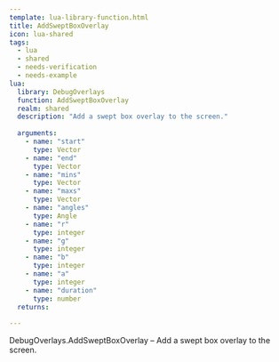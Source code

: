 ```yaml
---
template: lua-library-function.html
title: AddSweptBoxOverlay
icon: lua-shared
tags:
  - lua
  - shared
  - needs-verification
  - needs-example
lua:
  library: DebugOverlays
  function: AddSweptBoxOverlay
  realm: shared
  description: "Add a swept box overlay to the screen."
  
  arguments:
    - name: "start"
      type: Vector
    - name: "end"
      type: Vector
    - name: "mins"
      type: Vector
    - name: "maxs"
      type: Vector
    - name: "angles"
      type: Angle
    - name: "r"
      type: integer
    - name: "g"
      type: integer
    - name: "b"
      type: integer
    - name: "a"
      type: integer
    - name: "duration"
      type: number
  returns:
    
---
```


<div class="lua__search__keywords">
DebugOverlays.AddSweptBoxOverlay &#x2013; Add a swept box overlay to the screen.
</div>
